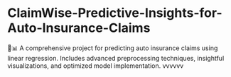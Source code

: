 # ClaimWise-Predictive-Insights-for-Auto-Insurance-Claims
🚗📊 A comprehensive project for predicting auto insurance claims using linear regression. Includes advanced preprocessing techniques, insightful visualizations, and optimized model implementation.
vvvvvv